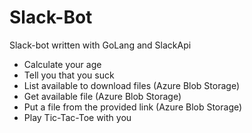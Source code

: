 # Slack-Bot
Slack-bot written with GoLang and SlackApi
- Calculate your age
- Tell you that you suck
- List available to download files (Azure Blob Storage)
- Get available file (Azure Blob Storage)
- Put a file from the provided link (Azure Blob Storage)
- Play Tic-Tac-Toe with you

